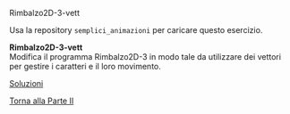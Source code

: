 Rimbalzo2D-3-vett



Usa la repository `semplici_animazioni` per caricare questo esercizio.

**Rimbalzo2D-3-vett**<br>
Modifica il programma Rimbalzo2D-3 in modo tale da utilizzare dei vettori
per gestire i caratteri e il loro movimento.

<a href="https://github.com/FabioZTessitore/laboratorio/tree/master/esercizi/part-ii/animazioni">Soluzioni</a>

<a href="/activities/2">Torna alla Parte II</a>
